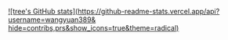 [![tree's GitHub stats](https://github-readme-stats.vercel.app/api?username=wangyuan389&
hide=contribs,prs&show_icons=true&theme=radical)](https://github.com/anuraghazra/github-readme-stats)
